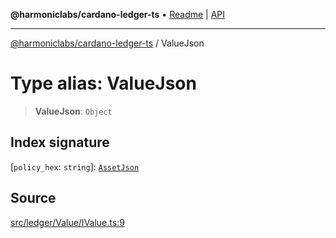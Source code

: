 **@harmoniclabs/cardano-ledger-ts** • [Readme](../Introduction.md) \| [API](../globals.md)

***

[@harmoniclabs/cardano-ledger-ts](../Introduction.md) / ValueJson

# Type alias: ValueJson

> **ValueJson**: `Object`

## Index signature

 \[`policy_hex`: `string`\]: [`AssetJson`](AssetJson.md)

## Source

[src/ledger/Value/IValue.ts:9](https://github.com/HarmonicLabs/cardano-ledger-ts/blob/d1659b0/src/ledger/Value/IValue.ts#L9)
